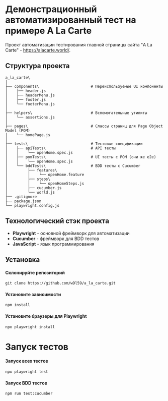 
# Демонстрационный автоматизированный тест на примере A La Carte
Проект автоматизации тестирования главной страницы сайта "A La Carte" - https://alacarte.world/.

## Структура проекта
```
a_la_carte\
│
├── components\                       # Переиспользуемые UI компоненты
│    ├── header.js
│    ├── headerMenu.js
│    ├── footer.js
│    └── footerMenu.js
│
├── helpers\                          # Вспомогательные утилиты
│    └── assertions.js
│
├── pages\                            # Слассы страниц для Page Object Model (POM)
│    └── homePage.js
│
├── tests\                            # Тестовые спецификации
│    ├── apiTests\                    # API тесты
│    │    └── openHome.spec.js
│    ├── pomTests\                    # UI тесты с POM (они же e2e)
│    │    └── openHome.spec.js
│    └── bddTests\                    # BDD тесты с Cucumber
│         ├── features\
│         │    └── openHome.feature
│         ├── steps\
│         │    └── openHomeSteps.js
│         ├── cucumber.js
│         └── world.js
├── .gitignore
├── package.json
└── playwright.config.js
```

## Технологический стэк проекта
- **Playwright** - основной фреймворк для автоматизации
- **Cucumber** - фреймворк для BDD тестов
- **JavaScript** - язык программирования

## Установка
#### Склонируйте репозиторий
`git clone https://github.com/wDl59/a_la_carte.git`

#### Установите зависимости
`npm install`

#### Установите браузеры для Playwright
`npx playwright install`

# Запуск тестов
#### Запуск всех тестов
`npx playwright test`

#### Запуск BDD тестов
`npm run test:cucumber`
